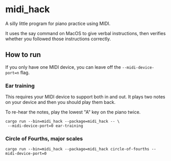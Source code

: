 # midi_hack

A silly little program for piano practice using MIDI.

It uses the say command on MacOS to give verbal instructions,
then verifies whether you followed those instructions
correctly.

## How to run

If you only have one MIDI device, you can leave off
the `--midi-device-port=n` flag.

### Ear training 
This requires your MIDI device to support both in
and out. It plays two notes on your device and then
you should play them back.

To re-hear the notes, play the lowest "A" key on the
piano twice.

```
cargo run --bin=midi_hack --package=midi_hack -- \
 --midi-device-port=0 ear-training
```


### Circle of Fourths, major scales
```
cargo run --bin=midi_hack --package=midi_hack circle-of-fourths --midi-device-port=0 
```